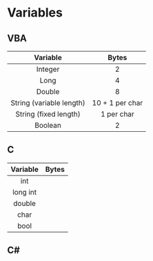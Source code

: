 # Variables

## VBA
| Variable                      | Bytes         |
| :-------------:               |:-------------:|
| Integer                       | 2             |
| Long                          | 4             |
| Double                        | 8             |
| String (variable length)      | 10 + 1 per char      |
| String (fixed length)         | 1 per char      |
| Boolean                       | 2      |
## C
| Variable                      | Bytes         |
| :-------------:               |:-------------:|
| int                           |              |
| long int                      | |
| double                        |              |
| char                          |        |
| bool                          |       |
## C#
